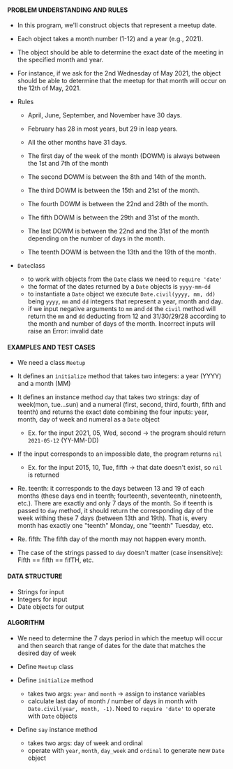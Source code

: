 #### PROBLEM UNDERSTANDING AND RULES
- In this program, we'll construct objects that represent a meetup date.
- Each object takes a month number (1-12) and a year (e.g., 2021).
- The object should be able to determine the exact date of the meeting in the specified month and year.

- For instance, if we ask for the 2nd Wednesday of May 2021, the object should be able to determine that the meetup for that month will occur on the 12th of May, 2021.

- Rules
  - April, June, September, and November have 30 days.
  - February has 28 in most years, but 29 in leap years.
  - All the other months have 31 days.

  - The first day of the week of the month (DOWM) is always between the 1st and 7th of the month
  - The second DOWM is between the 8th and 14th of the month.
  - The third DOWM is between the 15th and 21st of the month.
  - The fourth DOWM is between the 22nd and 28th of the month.
  - The fifth DOWM is between the 29th and 31st of the month.
  - The last DOWM is between the 22nd and the 31st of the month depending on the number of days in the month.
   - The teenth DOWM is between the 13th and the 19th of the month.

- `Date`class
  - to work with objects from the `Date` class we need to `require 'date'`
  - the format of the dates returned by a `Date` objects is `yyyy-mm-dd`
  - to instantiate a `Date` object we execute `Date.civil(yyyy, mm, dd)` being `yyyy`, `mm` and `dd` integers that represent a year, month and day. 
  - if we input negative arguments to `mm` and `dd` the `civil` method will return the `mm` and `dd` deducting from 12 and 31/30/29/28 according to the month and number of days of the month. Incorrect inputs will raise an Error: invalid date


#### EXAMPLES AND TEST CASES
- We need a class `Meetup`

- It defines an `initialize` method that takes two integers: a year (YYYY) and a month (MM)

- It defines an instance  method `day` that takes two strings: day of week(mon, tue...sun) and a numeral (first, second, third, fourth, fifth and teenth) and returns the exact date combining the four inputs: year, month, day of week and numeral as a `Date` object
  - Ex. for the input 2021, 05, Wed, second -> the program should return `2021-05-12` (YY-MM-DD)
- If the input corresponds to an impossible date, the program returns `nil`
  - Ex. for the input 2015, 10, Tue, fifth -> that date doesn't exist, so `nil` is returned

- Re. teenth: it corresponds to the days between 13 and 19 of each months (these days end in teenth; fourteenth, seventeenth, nineteenth, etc.). There are exactly and only 7 days of the month. So if teenth is passed to `day` method, it should return the corresponding day of the week withing these 7 days (between 13th and 19th). That is, every month has exactly one "teenth" Monday, one "teenth" Tuesday, etc. 

- Re. fifth: The fifth day of the month may not happen every month.

- The case of the strings passed to `day` doesn't matter (case insensitive): Fifth == fifth == fifTH, etc.

#### DATA STRUCTURE
- Strings for input
- Integers for input
- Date objects for output

#### ALGORITHM
- We need to determine the 7 days period in which the meetup will occur and then search that range of dates for the date that matches the desired day of week

- Define `Meetup` class
- Define `initialize` method
  - takes two args: `year` and `month` -> assign to instance variables
  - calculate last day of month / number of days in month with `Date.civil(year, month, -1)`. Need to `require 'date'` to operate with `Date` objects

- Define `say` instance method
  - takes two args: day of week and ordinal
  - operate with `year`,  `month`, `day_week` and `ordinal` to generate new `Date` object
